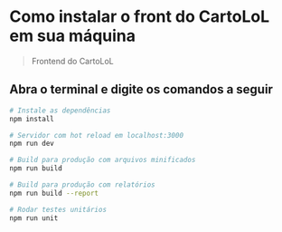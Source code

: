 # Como instalar o front do CartoLoL em sua máquina

> Frontend do CartoLoL

## Abra o terminal e digite os comandos a seguir

``` bash
# Instale as dependências
npm install

# Servidor com hot reload em localhost:3000
npm run dev

# Build para produção com arquivos minificados
npm run build

# Build para produção com relatórios
npm run build --report

# Rodar testes unitários
npm run unit

